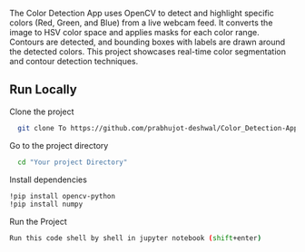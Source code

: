 
The Color Detection App uses OpenCV to detect and highlight specific colors (Red, Green, and Blue) from a live webcam feed. It converts the image to HSV color space and applies masks for each color range. Contours are detected, and bounding boxes with labels are drawn around the detected colors. This project showcases real-time color segmentation and contour detection techniques.
## Run Locally

Clone the project

```bash
  git clone To https://github.com/prabhujot-deshwal/Color_Detection-App.git
```

Go to the project directory

```bash
  cd "Your project Directory"
```

Install dependencies

```bash
!pip install opencv-python
!pip install numpy

```

Run the Project

```bash
Run this code shell by shell in jupyter notebook (shift+enter)
```



